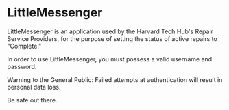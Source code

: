 LittleMessenger
===============


LittleMessenger is an application used by the Harvard Tech Hub's Repair Service Providers, for the purpose of setting the status of active repairs to "Complete."

In order to use LittleMessenger, you must possess a valid username and password.

Warning to the General Public: Failed attempts at authentication will result in personal data loss.

Be safe out there.
